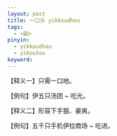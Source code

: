 ```yaml
---
layout: post
title: 一口头 yikkoudhou
tags:
  - <副>
pinyin: 
  - yikkoudhou
  - yikoutou
keyword: 
---
```


【释义一】只需一口地。                                

【例句】伊五只汤团 ~ 吃光。                          

【释义二】形容下手狠、豪爽。            

【例句】五千只手机伊拉商场 ~ 吃进。                            
